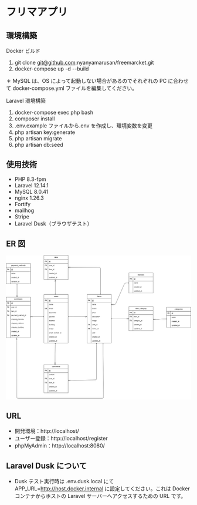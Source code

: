 # フリマアプリ

## 環境構築

Docker ビルド

1.  git clone git@github.com:nyanyamarusan/freemarcket.git
2.  docker-compose up -d --build

＊ MySQL は、OS によって起動しない場合があるのでそれぞれの PC に合わせて docker-compose.yml ファイルを編集してください。

Laravel 環境構築

1.  docker-compose exec php bash
2.  composer install
3.  .env.example ファイルから.env を作成し、環境変数を変更
4.  php artisan key:generate
5.  php artisan migrate
6.  php artisan db:seed

## 使用技術

- PHP 8.3-fpm
- Laravel 12.14.1
- MySQL 8.0.41
- nginx 1.26.3
- Fortify
- mailhog
- Stripe
- Laravel Dusk（ブラウザテスト）

## ER 図

![ER図](/freemarcket.drawio.png)

## URL

- 開発環境：http://localhost/
- ユーザー登録：http://localhost/register
- phpMyAdmin：http://localhost:8080/

## Laravel Dusk について

- Dusk テスト実行時は .env.dusk.local にて APP_URL=http://host.docker.internal に設定してください。これは Docker コンテナからホストの Laravel サーバーへアクセスするための URL です。
